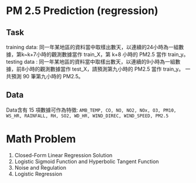 # PM 2.5 Prediction (regression)


## Task
training data: 同一年某地區的資料當中取樣出數天，以連續的24小時為一組數據，第k~k+7小時的觀測數據當作 train_X，第 k+8 小時的 PM2.5 當作 train_y。
testing data : 同一年某地區的資料當中取樣出數天，以連續的9小時為一組數據，前8小時的觀測數據當作 test_X，請預測第九小時的 PM2.5 當作 train_y。
一共預測 90 筆第九小時的 PM2.5。

## Data
Data含有 15 項數據可作為特徵: 
`AMB_TEMP, CO, NO, NO2, NOx, O3, PM10, WS_HR, RAINFALL, RH, SO2, WD_HR, WIND_DIREC, WIND_SPEED, PM2.5`

# Math Problem

1. Closed-Form Linear Regression Solution
3. Logistic Sigmoid Function and Hyperbolic Tangent Function
4. Noise and Regulation
5. Logistic Regression
